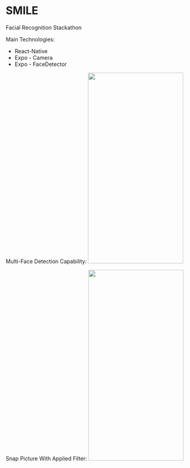 # SMILE

Facial Recognition Stackathon

Main Technologies:

- React-Native
- Expo - Camera
- Expo - FaceDetector

Multi-Face Detection Capability:
<img src='/images/multiFace.png' width=250 height=500>

Snap Picture With Applied Filter:
<img src='/images/smiley.png' width=250 height=500>
